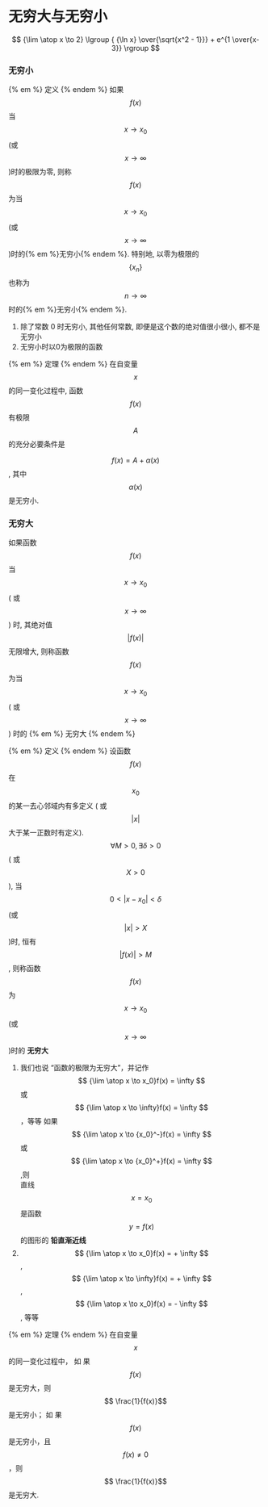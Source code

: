 # 无穷大与无穷小

$$ {\lim \atop x \to 2} \lgroup { {\ln x} \over{\sqrt{x^2 - 1}}} + e^{1 \over{x-3}} \rgroup $$

### 无穷小

{% em %} 定义
{% endem %}
 如果 $$ f(x) $$ 当 $$ x \to x_0 $$ (或$$ x \to \infty $$)时的极限为零, 则称 $$ f(x) $$ 为当 $$ x \to x_0 $$ (或 $$ x \to \infty $$)时的{% em %}无穷小{% endem %}. 
特别地, 以零为极限的 $$ \{ x_n \} $$ 也称为 $$ n \to \infty $$ 时的{% em %}无穷小{% endem %}.

1. 除了常数 0 时无穷小, 其他任何常数, 即便是这个数的绝对值很小很小, 都不是无穷小
1. 无穷小时以0为极限的函数

{% em %} 定理
{% endem %}
在自变量 $$ x $$ 的同一变化过程中, 函数 $$ f(x) $$ 有极限 $$ A $$ 的充分必要条件是

$$ f(x) = A + \alpha (x) $$ , 其中 $$ \alpha (x) $$ 是无穷小.

### 无穷大

如果函数 $$ f(x) $$ 当 $$ x \to x_0 $$ ( 或 $$ x \to \infty $$) 时, 其绝对值 $$ \lvert f(x) \rvert $$ 无限增大, 则称函数 $$ f(x) $$  为当 $$ x \to x_0 $$ ( 或 $$ x \to \infty $$) 时的 {% em %} 无穷大 {% endem %}

{% em %} 定义
{% endem %}
设函数 $$f(x)$$ 在 $$ x_0 $$ 的某一去心邻域内有多定义 ( 或 $$ |x| $$ 大于某一正数时有定义). $$ \forall M > 0 , \exists \delta > 0 $$ ( 或 $$ X > 0$$), 当 $$ 0 < \lvert x - x_0 \rvert < \delta $$ (或 $$ |x|> X $$)时, 恒有 $$ |f(x)| > M $$, 则称函数 $$ f(x) $$ 为 $$ x \to x_0 $$ (或 $$ x \to \infty $$)时的 **无穷大**

1. 我们也说 “函数的极限为无穷大”，并记作
  $$ {\lim \atop x \to x_0}f(x) = \infty $$ 或 $$ {\lim \atop x \to \infty}f(x) = \infty $$，等等 
  如果 $$ {\lim \atop x \to {x_0}^-}f(x) = \infty $$ 或 $$ {\lim \atop x \to {x_0}^+}f(x) = \infty $$,则  
  直线 $$ x = x_0 $$ 是函数 $$ y = f(x) $$ 的图形的 **铅直渐近线**
1. $$ {\lim \atop x \to x_0}f(x) = + \infty $$, $$ {\lim \atop x \to \infty}f(x) = + \infty $$, $$ {\lim \atop x \to x_0}f(x) = - \infty $$ , 等等

{% em %} 定理
{% endem %} 在自变量 $$x$$ 的同一变化过程中，
如 果 $$f(x)$$ 是无穷大，则 $$ \frac{1}{f(x)}$$ 是无穷小；
如 果$$ f(x)$$ 是无穷小，且 $$ f(x) \neq 0 $$ ，则 $$ \frac{1}{f(x)}$$ 是无穷大. 
